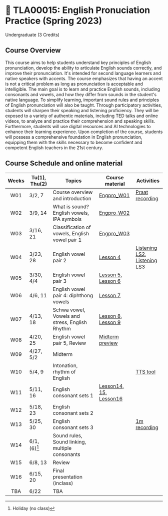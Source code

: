 # 🌱 TLA00015: English Pronuciation Practice (Spring 2023)
Undergraduate (3 Credits)

## Course Overview

This course aims to help students understand key principles of English pronunciation, develop the ability to articulate English sounds correctly, and improve their pronunciation. It's intended for second language learners and native speakers with accents. The course emphasizes that having an accent is not a critical problem as long as pronunciation is acceptable and intelligible. The main goal is to learn and practice English sounds, including consonants and vowels, and how they differ from sounds in the student's native language. To simplify learning, important sound rules and principles of English pronunciation will also be taught. Through participatory activities, students will sharpen their speaking and listening proficiency. They will be exposed to a variety of authentic materials, including TED talks and online videos, to analyze and practice their comprehension and speaking skills. Furthermore, students will use digital resources and AI technologies to enhance their learning experience. Upon completion of the course, students will possess a comprehensive foundation in English pronunciation, equipping them with the skills necessary to become confident and competent English teachers in the 21st century.


## Course Schedule and online material

|Weeks|Tu(1), Thu(2)|Topics|Course material|Activities|
|:--:|--|--|--|--|
|W01|3/2, 7|Course overview and introduction|[Engpro_W01](https://github.com/MK316/Spring2023/blob/main/Engpro/Engpro_W01.ipynb)|[Praat recording](https://github.com/MK316/Spring2023/blob/main/data/praat_recording.pdf)|
|W02|3/9, 14|What is sound? English vowels, IPA symbols|[Engpro_W02](https://github.com/MK316/Spring2023/blob/main/Engpro/Engpro_W02.ipynb)||
|W03|3/16, 21|Classification of vowels, English vowel pair 1|[Engpro_W03](https://github.com/MK316/Spring2023/blob/main/Engpro/Engpro_W03.ipynb)||
|W04|3/23, 28|English vowel pair 2|[Lesson 4](https://github.com/MK316/Spring2023/blob/main/Engpro/Engpro_Lesson4.ipynb)|[Listening LS2](https://github.com/MK316/Engpro/blob/main/Lesson02_listening.ipynb), <br>[Listening LS3](https://github.com/MK316/Engpro/blob/main/Lesson03_listening.ipynb)|
|W05|3/30, 4/4|English vowel pair 3|[Lesson 5](https://github.com/MK316/Spring2023/blob/main/Engpro/Engpro_Lesson5.ipynb),<br>[Lesson 6](https://github.com/MK316/Spring2023/blob/main/Engpro/Engpro_Lesson6.ipynb)||
|W06|4/6, 11|English vowel pair 4: diphthong vowels|[Lesson 7](https://github.com/MK316/Spring2023/blob/main/Engpro/Engpro_Lesson7.ipynb)||
|W07|4/13, 18|Schwa vowel, Vowels and stress, English Rhythm|[Lesson 8](https://github.com/MK316/Spring2023/blob/main/Engpro/Lesson8.ipynb),<br>[Lesson 9](https://github.com/MK316/Spring2023/blob/main/Engpro/Lesson9.ipynb)||
|W08|4/20, 25|English vowel pair 5, Review|[Midterm preview](https://colab.research.google.com/drive/1P4iyx_n34ni39hT6F1vGgn0eWVG7j6RY#scrollTo=5eu6C-Mt1az1)||
|W09|4/27, 5/2|Midterm|||
|W10|5/4, 9| Intonation, rhythm of English||[TTS tool](https://github.com/MK316/Spring2023/blob/main/gTTS_buttoned_multi.ipynb)|
|W11|5/11, 16|English consonant sets 1|[Lesson14, 15](https://github.com/MK316/Spring2023/blob/main/Engpro/Lesson1415.ipynb),<br>[Lesson16](https://github.com/MK316/Spring2023/blob/main/Engpro/Lesson16.ipynb)||
|W12|5/18, 23|English consonant sets 2|||
|W13|5/25, 30|English consonant sets 3||[1m recording](https://docs.google.com/spreadsheets/d/1P6XFyYceYs1nytNgMkon3-D8RayG7nMh-9yc3mrZNk8/edit#gid=0)|
|W14|6/1, (6)[^1]|Sound rules, Sound linking, multiple consonants|||
|W15|6/8, 13|Review|||
|W16|6/15, 20|Final presentation (inclass)|||
|TBA|6/22|TBA|||

[^1]: Holiday (no class)
